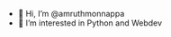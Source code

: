 - 👋 Hi, I’m @amruthmonnappa
- 👀 I’m interested in Python and Webdev

<!---
amruthmonnappa/amruthmonnappa is a ✨ special ✨ repository because its `README.md` (this file) appears on your GitHub profile.
You can click the Preview link to take a look at your changes.
--->
